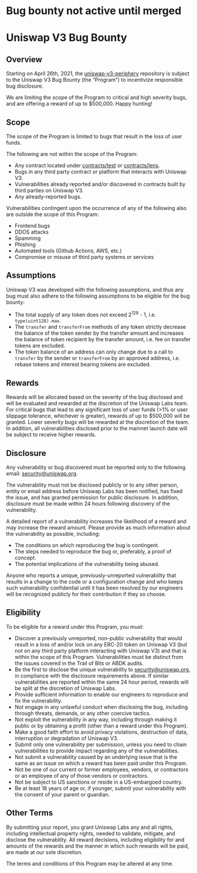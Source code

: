 # Bug bounty not active until merged

# Uniswap V3 Bug Bounty

## Overview

Starting on April 26th, 2021, the [uniswap-v3-periphery](https://github.com/Uniswap/uniswap-v3-periphery) repository is
subject to the Uniswap V3 Bug Bounty (the “Program”) to incentivize responsible bug disclosure.

We are limiting the scope of the Program to critical and high severity bugs, and are offering a reward of up to $500,000. Happy hunting!

## Scope

The scope of the Program is limited to bugs that result in the loss of user funds.

The following are not within the scope of the Program:

- Any contract located under [contracts/test](./contracts/test) or [contracts/lens](./contracts/lens).
- Bugs in any third party contract or platform that interacts with Uniswap V3.
- Vulnerabilities already reported and/or discovered in contracts built by third parties on Uniswap V3.
- Any already-reported bugs.

Vulnerabilities contingent upon the occurrence of any of the following also are outside the scope of this Program:

- Frontend bugs
- DDOS attacks
- Spamming
- Phishing
- Automated tools (Github Actions, AWS, etc.)
- Compromise or misuse of third party systems or services

## Assumptions

Uniswap V3 was developed with the following assumptions, and thus any bug must also adhere to the following assumptions
to be eligible for the bug bounty:

- The total supply of any token does not exceed 2<sup>128</sup> - 1, i.e. `type(uint128).max`.
- The `transfer` and `transferFrom` methods of any token strictly decrease the balance of the token sender by the transfer amount and increases the balance of token recipient by the transfer amount, i.e. fee on transfer tokens are excluded.
- The token balance of an address can only change due to a call to `transfer` by the sender or `transferFrom` by an approved address, i.e. rebase tokens and interest bearing tokens are excluded.

## Rewards

Rewards will be allocated based on the severity of the bug disclosed and will be evaluated and rewarded at the discretion of the Uniswap Labs team.
For critical bugs that lead to any significant loss of user funds (>1% or user slippage tolerance, whichever is greater),
rewards of up to $500,000 will be granted. Lower severity bugs will be rewarded at the discretion of the team.
In addition, all vulnerabilities disclosed prior to the mainnet launch date will be subject to receive higher rewards.

## Disclosure

Any vulnerability or bug discovered must be reported only to the following email: [security@uniswap.org](mailto:security@uniswap.org).

The vulnerability must not be disclosed publicly or to any other person, entity or email address before Uniswap Labs has been notified, has fixed the issue, and has granted permission for public disclosure. In addition, disclosure must be made within 24 hours following discovery of the vulnerability.

A detailed report of a vulnerability increases the likelihood of a reward and may increase the reward amount. Please provide as much information about the vulnerability as possible, including:

- The conditions on which reproducing the bug is contingent.
- The steps needed to reproduce the bug or, preferably, a proof of concept.
- The potential implications of the vulnerability being abused.

Anyone who reports a unique, previously-unreported vulnerability that results in a change to the code or a configuration change and who keeps such vulnerability confidential until it has been resolved by our engineers will be recognized publicly for their contribution if they so choose.

## Eligibility

To be eligible for a reward under this Program, you must:

- Discover a previously unreported, non-public vulnerability that would result in a loss of and/or lock on any ERC-20 token on Uniswap V3 (but not on any third party platform interacting with Uniswap V3) and that is within the scope of this Program. Vulnerabilities must be distinct from the issues covered in the Trail of Bits or ABDK audits.
- Be the first to disclose the unique vulnerability to [security@uniswap.org](mailto:security@uniswap.org), in compliance with the disclosure requirements above. If similar vulnerabilities are reported within the same 24 hour period, rewards will be split at the discretion of Uniswap Labs.
- Provide sufficient information to enable our engineers to reproduce and fix the vulnerability.
- Not engage in any unlawful conduct when disclosing the bug, including through threats, demands, or any other coercive tactics.
- Not exploit the vulnerability in any way, including through making it public or by obtaining a profit (other than a reward under this Program).
- Make a good faith effort to avoid privacy violations, destruction of data, interruption or degradation of Uniswap V3.
- Submit only one vulnerability per submission, unless you need to chain vulnerabilities to provide impact regarding any of the vulnerabilities.
- Not submit a vulnerability caused by an underlying issue that is the same as an issue on which a reward has been paid under this Program.
- Not be one of our current or former employees, vendors, or contractors or an employee of any of those vendors or contractors.
- Not be subject to US sanctions or reside in a US-embargoed country.
- Be at least 18 years of age or, if younger, submit your vulnerability with the consent of your parent or guardian.

## Other Terms

By submitting your report, you grant Uniswap Labs any and all rights, including intellectual property rights, needed to validate, mitigate, and disclose the vulnerability. All reward decisions, including eligibility for and amounts of the rewards and the manner in which such rewards will be paid, are made at our sole discretion.

The terms and conditions of this Program may be altered at any time.

